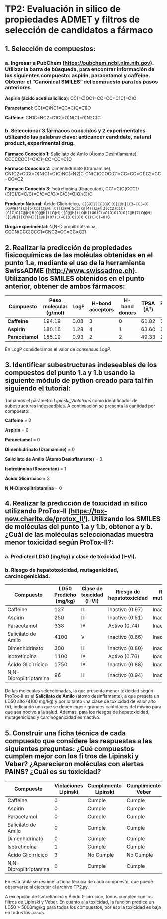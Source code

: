 # TP2: Evaluación in silico de propiedades ADMET y filtros de selección de candidatos a fármaco

## 1. Selección de compuestos:

### a. Ingresar a PubChem (https://pubchem.ncbi.nlm.nih.gov). Utilizar la barra de búsqueda, para encontrar información de los siguientes compuesto: aspirin, paracetamol y caffeine. Obtener el “Canonical SMILES” del compuesto para los pasos anteriores

**Aspirin (ácido acetilsalicílico)**: CC(=O)OC1=CC=CC=C1C(=O)O 

**Paracetamol**: CC(=O)NC1=CC=C(C=C1)O  

**Caffeine**: CN1C=NC2=C1C(=O)N(C(=O)N2C)C 

### b. Seleccionar 3 fármacos conocidos y 2 experimentales utilizando las palabras clave: anticancer candidate, natural product, experimental drug.

**Fármaco Conocido 1**: Salicilato de Amilo (Átomo Desinflamante), CCCCCOC(=O)C1=CC=CC=C1O  

**Fármaco Conocido 2**: Dimenhidrinato (Dramamine), CN1C2=C(C(=O)N(C1=O)C)NC(=N2)Cl.CN(C)CCOC(C1=CC=CC=C1)C2=CC=CC=C2 

**Fármaco Conocido 3**: Isotretinoína (Roaccutan), CC1=C(C(CCC1)(C)C)/C=C/C(=C/C=C/C(=C\C(=O)O)/C)/C 

**Producto Natural**: Ácido Glicirrícico,```
C[C@]12CC[C@](C[C@H]1C3=CC(=O)[C@@H]4[C@]5(CC[C@@H](C([C@@H]5CC[C@]4([C@@]3(CC2)C)C)(C)C)O[C@@H]6[C@@H]([C@H]([C@@H]([C@H](O6)C(=O)O)O)O)O[C@H]7[C@@H]([C@H]([C@@H]([C@H](O7)C(=O)O)O)O)O)C)(C)C(=O)O```

**Droga experimental**: N,N-Dipropiltriptamina, CCCN(CCC)CCC1=CNC2=CC=CC=C21 

## 2. Realizar la predicción de propiedades fisicoquímicas de las moléulas obtenidas en el punto 1.a, mediante el uso de la herramienta SwissADME (http://www.swissadme.ch). Utilizando los SMILES obtenidos en el punto anterior, obtener de ambos fármacos:

|    Compuesto     | Peso molecular (g/mol) | LogP | H-bond acceptors | H-bond donors | TPSA (Å²) | Rotatable bonds |
|----------------|------------------------|------|------------------|---------------|-----------|-----------------|
| **Caffeine**   |        194.19          | 0.08 |        3         |      0        |   61.82   |        0        |
| **Aspirin**   |        180.16          | 1.28 |        4         |      1        |   63.60   |        3        |
| **Paracetamol**|        155.19          | 0.93 |        2         |      2        |   49.33   |        2        |

En LogP consideramos el valor de _consensus LogP_.


 ## 3. Identificar subestructuras indeseables de los compuestos del punto 1.a y 1.b usando la siguiente módulo de python creado para tal fin siguiendo el tutorial:

Tomamos el parámetro _Lipinski_Violations_ como identificador de subestructuras indeseadbles. A continuación se presenta la cantidad por compuesto:

**Caffeine** = 0

**Aspirin** = 0

**Paracetamol** = 0

**Dimenhidrinato (Dramamine)** = 0

**Salicilato de Amilo (Átomo Desinflamante)** = 0

**Isotretinoína (Roaccutan)** = 1

**Ácido Glicirrícico** = 3

**N,N-Dipropiltriptamina** = 0


## 4. Realizar la predicción de toxicidad in silico utilizando ProTox-II (https://tox-new.charite.de/protox_II/). Utilizando los SMILES de moléculas del punto 1.a y 1.b, obtener a y b. ¿Cuál de las moléculas seleccionadas muestra menor toxicidad según ProTox-II?:

### a. Predicted LD50 (mg/kg) y clase de toxicidad (I–VI).

### b. Riesgo de hepatotoxicidad, mutagenicidad, carcinogenicidad.
| Compuesto      | LD50 Predicho (mg/kg) | Clase de toxicidad (I-VI) | Riesgo de hepatotoxicidad | Riesgo de mutagenicidad | Riesgo de carcinogenicidad |
|--------------|------------------------|---------------------------|---------------------------|--------------------------|-----------------------------|
|Caffeine|127|III|Inactivo (0.97)|Inactivo (0.94)|Inactivo (0.93)|
|Aspirin|250|III|Inactivo (0.51)|Inactivo (0.97)|Inactivo (0.86)|
|Paracetamol|338|IV|Activo (0.74)|Inactivo (0.90)|Inactivo (0.51)|
|Salicilato de Amilo|4100|V|Inactivo (0.66)|Inactivo (0.91)|Inactivo (0.83)|
|Dimenhidrinato|300|III|Inactivo (0.80)|Inactivo (0.59)|Inactivo (0.69)|
|Isotretinoína|1100|IV|Activo (0.76)|Inactivo (0.82)|Inactivo (0.82)|
|Ácido Glicirrícico|1750|IV|Inactivo (0.88)|Inactivo (0.96)|Inactivo (0.96)|
|N,N-Dipropiltriptamina|96|III|Inactivo (0.94)|Inactivo (0.53)|Inactivo (0.69)|

De las moléculas seleccionadas, la que presenta menor toxicidad según ProTox-II es el **Salicilato de Amilo** (átomo desinflamante), a que preseta un LD50 alto (4100 mg/kg) y por lo tanto una clase de toxicidad de valor alto (V), indicando una que se deben ingerir grandes cantidades del mismo para que sea nocivo a la salud. Además, para los riesgos de hepatoxicidad, mutagenicidad y carcinogenicidad es inactivo.

## 5. Construir una ficha técnica de cada compuesto que considere las respuestas a las siguientes preguntas: ¿Qué compuestos cumplen mejor con los filtros de Lipinski y Veber? ¿Aparecieron moléculas con alertas PAINS? ¿Cuál es su toxicidad?

|Compuesto| Violaciones Lipinski | Cumplimiento Lipinski | Cumplimiento Veber | Alertas PAINS | Toxicidad|
|--------------|------------------------|---------------------------|---------------------------|--------------------------|-----------------------------|
|Caffeine|0|Cumple|Cumple|0|Baja|
|Aspirin|0|Cumple|Cumple|0|Baja|
|Paracetamol|0|Cumple|Cumple|0|Baja|
|Salicilato de Amilo|0|Cumple|Cumple|0|Baja|
|Dimenhidrinato|0|Cumple|Cumple|0|Baja|
|Isotretinoína|1|Cumple|Cumple|0|Baja|
|Ácido Glicirrícico|3|No Cumple|No Cumple|0|Baja|
|N,N-Dipropiltriptamina|0|Cumple|Cumple|0|Baja|

En esta tabla se resume la ficha técnica de cada compuesto, que puede observarse al ejecutar el archivo TP2.py. 

A excepción de Isotretinoína y Ácido Glicirrícico, todos cumplen con los filtros de Lipinski y Veber. En cuanto a la toxicidad, la función predice un LD50 > 5000mg/kg para todos los compuestos, por eso la toxicidad es baja en todos los casos.
